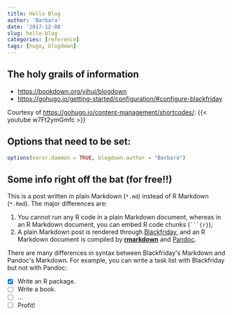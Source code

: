 ```yaml
---
title: Hello Blog
author: 'Barbara'
date: '2017-12-08'
slug: hello-blog
categories: [reference]
tags: [hugo, blogdown]
---
```


## The holy grails of information
- <https://bookdown.org/yihui/blogdown>
- <https://gohugo.io/getting-started/configuration/#configure-blackfriday>

Courtesy of <https://gohugo.io/content-management/shortcodes/>:
{{< youtube w7Ft2ymGmfc >}}

## Options that need to be set:

```r
options(servr.daemon = TRUE, blogdown.author = "Barbara")
```

## Some info right off the bat (for free!!)
This is a post written in plain Markdown (`*.md`) instead of R Markdown (`*.Rmd`). The major differences are:

1. You cannot run any R code in a plain Markdown document, whereas in an R Markdown document, you can embed R code chunks (```` ```{r} ````);
2. A plain Markdown post is rendered through [Blackfriday](https://gohugo.io/overview/configuration/), and an R Markdown document is compiled by [**rmarkdown**](http://rmarkdown.rstudio.com) and [Pandoc](http://pandoc.org).

There are many differences in syntax between Blackfriday's Markdown and Pandoc's Markdown. For example, you can write a task list with Blackfriday but not with Pandoc:

- [x] Write an R package.
- [ ] Write a book.
- [ ] ...
- [ ] Profit!
